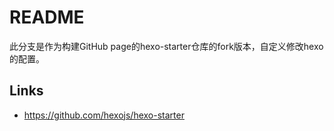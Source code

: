 # README

此分支是作为构建GitHub page的hexo-starter仓库的fork版本，自定义修改hexo的配置。

## Links

- https://github.com/hexojs/hexo-starter
